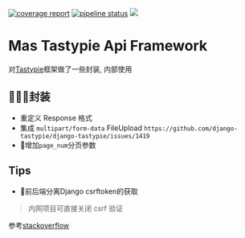 [![coverage report](http://gitlab.mathartsys.com/Paden/mas_tastypie_api/badges/master/coverage.svg)](http://gitlab.mathartsys.com/Paden/mas_tastypie_api/commits/master)
[![pipeline status](http://gitlab.mathartsys.com/Paden/mas_tastypie_api/badges/master/pipeline.svg)](http://gitlab.mathartsys.com/Paden/mas_tastypie_api/commits/master)
[![](https://img.shields.io/badge/python-3.6-brightgreen.svg)]()


Mas Tastypie Api Framework
=====

对[Tastypie](https://github.com/django-tastypie/django-tastypie)框架做了一些封装, 内部使用

## 封装
 - 重定义 Response 格式
 - 集成 `multipart/form-data` FileUpload
 `https://github.com/django-tastypie/django-tastypie/issues/1419`
 - 增加`page_num`分页参数
 
## Tips
 - 前后端分离Django csrftoken的获取
 > 内网项目可直接关闭 csrf 验证

 参考[stackoverflow](https://stackoverflow.com/questions/15388694/does-sessionauthentication-work-in-tastypie-for-http-post)
